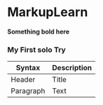  # MarkupLearn

**Something bold here**

<h3>My First solo Try</h3>

| Syntax | Description |
| ----------- | ----------- |
| Header | Title |
| Paragraph | Text |